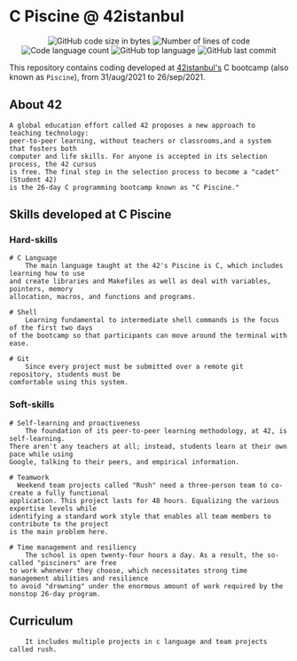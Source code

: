 # C Piscine @ 42istanbul

<p align="center">
	<img alt="GitHub code size in bytes" src="https://img.shields.io/github/languages/code-size/tugberkcil/ecole42-piscine?color=blueviolet" />
	<img alt="Number of lines of code" src="https://img.shields.io/tokei/lines/github/tugberkcil/ecole42-piscine?color=blueviolet" />
	<img alt="Code language count" src="https://img.shields.io/github/languages/count/tugberkcil/ecole42-piscine?color=blue" />
	<img alt="GitHub top language" src="https://img.shields.io/github/languages/top/tugberkcil/ecole42-piscine?color=blue" />
	<img alt="GitHub last commit" src="https://img.shields.io/github/last-commit/tugberkcil/ecole42-piscine?color=brightgreen" />
</p>

This repository contains coding developed at [42istanbul's](https://www.42sp.org.br/) C bootcamp (also known as `Piscine`), from 31/aug/2021 to 26/sep/2021.

## About 42

	A global education effort called 42 proposes a new approach to teaching technology: 
    peer-to-peer learning, without teachers or classrooms,and a system that fosters both 
    computer and life skills. For anyone is accepted in its selection process, the 42 cursus 
    is free. The final step in the selection process to become a "cadet" (Student 42) 
    is the 26-day C programming bootcamp known as "C Piscine."


## Skills developed at C Piscine

### Hard-skills
	# C Language
		The main language taught at the 42's Piscine is C, which includes learning how to use 
    and create libraries and Makefiles as well as deal with variables, pointers, memory 
    allocation, macros, and functions and programs.

	# Shell
		Learning fundamental to intermediate shell commands is the focus of the first two days 
    of the bootcamp so that participants can move around the terminal with ease.

	# Git
		Since every project must be submitted over a remote git repository, students must be 
    comfortable using this system.

### Soft-skills
	# Self-learning and proactiveness
		The foundation of its peer-to-peer learning methodology, at 42, is self-learning. 
    There aren't any teachers at all; instead, students learn at their own pace while using 
    Google, talking to their peers, and empirical information.

	# Teamwork
	  Weekend team projects called "Rush" need a three-person team to co-create a fully functional 
    application. This project lasts for 48 hours. Equalizing the various expertise levels while 
    identifying a standard work style that enables all team members to contribute to the project 
    is the main problem here.

	# Time management and resiliency
		The school is open twenty-four hours a day. As a result, the so-called "pisciners" are free 
    to work whenever they choose, which necessitates strong time management abilities and resilience 
    to avoid "drowning" under the enormous amount of work required by the nonstop 26-day program.
    
## Curriculum

        It includes multiple projects in c language and team projects called rush.

